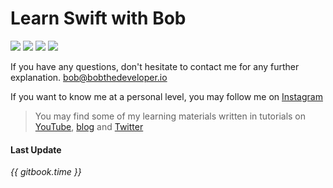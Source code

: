 # Learn Swift with Bob
<p>
<img src="https://img.shields.io/badge/Language-Swift_3-ED4732.svg">
<img src="https://img.shields.io/badge/Xcode-8.1-56A6ed.svg">
<img src="https://img.shields.io/badge/Purpose-Document-3B5998.svg">
<img src="https://img.shields.io/badge/Author-Bob_Lee-171713.svg">
</p>

If you have any questions, don't hesitate to contact me for any further explanation. bob@bobthedeveloper.io

If you want to know me at a personal level, you may follow me on [Instagram](https://instagram.com/bobthedev)

> You may find some of my learning materials written in tutorials on [YouTube](https://youtube.com/bobthedeveloper), [blog](https://blog.bobthedeveloper.io/) and [Twitter](https://twitter.com/bobleesj)

 [here]: https://learnswiftwithbob.com
 [Blog]: https://blog.bobthedeveloper.io/


<!-- # The Why
 - Talk about why I decided to make this course with my story (Liking). Frustration
 - Talk about purpose (Reciprocity. I want to help)
 - Talk about what makes this course special than any others
 - Talk about my credentials and what makes me special
 - Scarcity: This course is special. Fear of missing out
 - Consensus
 - Liking -->

#### Last Update
*{{ gitbook.time }}*
